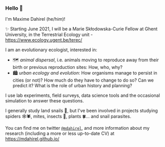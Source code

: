 ### Hello 👋

I'm Maxime Dahirel (he/him)!

✨ Starting June 2021, I will be a Marie Skłodowska-Curie Fellow at Ghent University, in the Terrestrial Ecology unit - https://www.ecology.ugent.be/terec/

I am an evolutionary ecologist, interested in:  
- 🗺️ *animal dispersal*, i.e. animals moving to reproduce away from their birth or previous reproduction sites: How, who, why?  
- 🏙️ *urban ecology and evolution*: How organisms manage to persist in cities (or not)? How much do they have to change to do so? Can we predict it? What is the role of urban history and planning?

I use lab experiments, field surveys, data science tools and the occasional simulation to answer these questions.

I generally study land snails 🐌, but I've been involved in projects studying spiders 🕸️🕷️, mites, insects 🐞, plants 🍀... and snail parasites.

You can find me on twitter [`@mdahirel`](https://twitter.com/mdahirel), and more information about my research (including a more or less up-to-date CV) at https://mdahirel.github.io/

<!--
**mdahirel/mdahirel** is a ✨ _special_ ✨ repository because its `README.md` (this file) appears on your GitHub profile.

Here are some ideas to get you started:

- 🔭 I’m currently working on ...
- 🌱 I’m currently learning ...
- 👯 I’m looking to collaborate on ...
- 🤔 I’m looking for help with ...
- 💬 Ask me about ...
- 📫 How to reach me: ...
- 😄 Pronouns: ...
- ⚡ Fun fact: ...
-->

